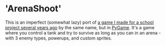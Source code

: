# 'ArenaShoot'
This is an imperfect (somewhat lazy) port of [a game I made for a school project several years ago](https://github.com/zedseven/CS-2015-Final-Project) by the same name, but in [PyGame](https://www.pygame.org/).
It's a game where you control a tank and try to survive as long as you can in an arena - with 3 enemy types, powerups, and custom sprites.